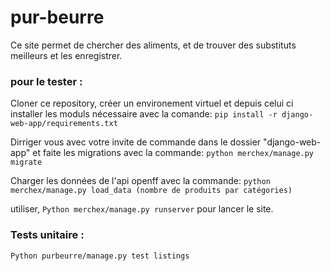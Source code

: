 # pur-beurre

Ce site permet de chercher des aliments, et de trouver des substituts meilleurs et les enregistrer.

### pour le tester : 

Cloner ce repository, créer un environement virtuel et depuis celui ci installer les moduls nécessaire avec la comande: `pip install -r django-web-app/requirements.txt`

Dirriger vous avec votre invite de commande dans le dossier "django-web-app" et faite les migrations avec la commande: `python merchex/manage.py migrate`

Charger les données de l'api openff avec la commande: `python merchex/manage.py load_data (nombre de produits par catégories)`

utiliser,  `Python merchex/manage.py runserver` pour lancer le site.

### Tests unitaire :

`Python purbeurre/manage.py test listings`
